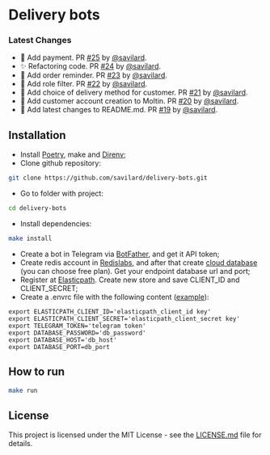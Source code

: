 # Delivery bots

### Latest Changes

* :robot: Add payment. PR [#25](https://github.com/savilard/delivery-bots/pull/25) by [@savilard](https://github.com/savilard).
* :sparkles: Refactoring code. PR [#24](https://github.com/savilard/delivery-bots/pull/24) by [@savilard](https://github.com/savilard).
* :robot: Add order reminder. PR [#23](https://github.com/savilard/delivery-bots/pull/23) by [@savilard](https://github.com/savilard).
* :robot: Add role filter. PR [#22](https://github.com/savilard/delivery-bots/pull/22) by [@savilard](https://github.com/savilard).
* :robot: Add choice of delivery method for customer. PR [#21](https://github.com/savilard/delivery-bots/pull/21) by [@savilard](https://github.com/savilard).
* :robot: Add customer account creation to Moltin. PR [#20](https://github.com/savilard/delivery-bots/pull/20) by [@savilard](https://github.com/savilard).
* :memo: Add latest changes to README.md. PR [#19](https://github.com/savilard/delivery-bots/pull/19) by [@savilard](https://github.com/savilard).


## Installation

* Install [Poetry](https://python-poetry.org/), make and [Direnv](https://direnv.net/);
* Clone github repository:
```bash
git clone https://github.com/savilard/delivery-bots.git
```
* Go to folder with project:
```bash
cd delivery-bots
```
* Install dependencies:
```bash
make install
```
* Create a bot in Telegram via [BotFather](https://t.me/BotFather), and get it API token;
* Create redis account in [Redislabs](https://redislabs.com/), and after that create [cloud database](https://docs.redislabs.com/latest/rc/quick-setup-redis-cloud/) (you can choose free plan).
Get your endpoint database url and port;
* Register at [Elasticpath](https://www.elasticpath.com/). Create new store and save CLIENT_ID and CLIENT_SECRET;
* Create a .envrc file with the following content ([example](https://github.com/savilard/dvmn-fish-shop-bot/blob/2ae18b4d7f62c857934bc2fbee8a181e72fd9cf0/envrc.example)):
```.env
export ELASTICPATH_CLIENT_ID='elasticpath_client_id key'
export ELASTICPATH_CLIENT_SECRET='elasticpath_client_secret key'
export TELEGRAM_TOKEN='telegram token'
export DATABASE_PASSWORD='db_password'
export DATABASE_HOST='db_host'
export DATABASE_PORT=db_port
```


## How to run

```bash
make run
```


## License

This project is licensed under the MIT License - see the [LICENSE.md](https://github.com/savilard/delivery-bots/blob/main/LICENSE) file for details.
